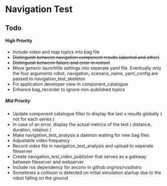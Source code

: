 Navigation Test
===============

## Todo

#### High Priority
- Include video and map topics into bag file
- ~~Distinguish between navigation component results (aborted and other)~~
- ~~Distinguish between failure and error in rostset~~
- Move generic launchfile settings into seperate yaml file. 
  Eventually only the four arguments robot, navigation, scenario_name, yaml_config are passed to navigation_test_skeleton
- Fix application developer view in component_catalogue
- Enhance bag_recorder to ignore non-published topics

##### Mid Priority
- Update component catalogue filter to display the last x results globally ( not for each series )
- In case of an error, display the actual metrics of the test ( distance, duration, rotation )
- Make navigation_test_analysis a daemon waiting for new bag files
- Adjustable video frequency
- Record video file in navigation_test_analysis and upload to seperate fileserver
- Create navigation_test_video_publisher that serves as a gateway between fileserver and webserver
- Include ros dependency for avconv in github.org/ros/rosdistro
- Sometimes a collision is detected on initial simulation startup due to the robot falling on the ground
